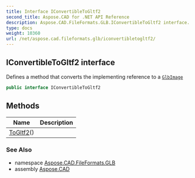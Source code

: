 ```yaml
---
title: Interface IConvertibleToGltf2
second_title: Aspose.CAD for .NET API Reference
description: Aspose.CAD.FileFormats.GLB.IConvertibleToGltf2 interface. Defines a method that converts the implementing reference to a GlbImage
type: docs
weight: 10360
url: /net/aspose.cad.fileformats.glb/iconvertibletogltf2/
---
```

## IConvertibleToGltf2 interface

Defines a method that converts the implementing reference to a [`GlbImage`](../glbimage/)

```csharp
public interface IConvertibleToGltf2
```

## Methods

| Name | Description |
| --- | --- |
| [ToGltf2](../../aspose.cad.fileformats.glb/iconvertibletogltf2/togltf2/)() |  |

### See Also

* namespace [Aspose.CAD.FileFormats.GLB](../../aspose.cad.fileformats.glb/)
* assembly [Aspose.CAD](../../)


